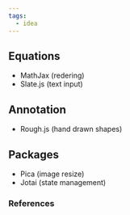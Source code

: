 ```yaml
---
tags:
  - idea
---
```

## Equations  
- MathJax (redering)  
- Slate.js (text input)  
  
## Annotation  
- Rough.js (hand drawn shapes)  
  
## Packages  
- Pica (image resize)  
- Jotai (state management)
### References
[^1]: 
[^2]: 